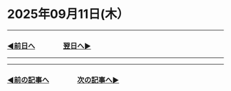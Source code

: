 # 2025年09月11日(木）

---

### [◀️前日へ](https://github.com/yuasys/chatty-journal/blob/main/2025/09/2025-09-10.md)&emsp;&emsp;&emsp;&emsp;[翌日へ▶️](https://github.com/yuasys/chatty-journal/blob/main/2025/09/2025-09-12.md)

---

---

### [◀️前の記事へ](https://github.com/yuasys/chatty-journal/blob/main/2025/09/2025-09-01.md)&emsp;&emsp;&emsp;&emsp;[次の記事へ▶️](https://github.com/yuasys/chatty-journal/blob/main/2025/09/2025-09-17.md)
